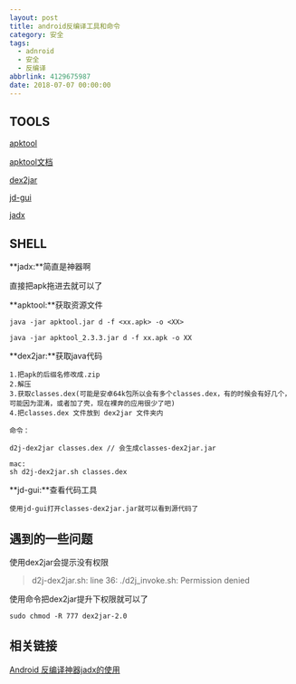 ```yaml
---
layout: post
title: android反编译工具和命令
category: 安全
tags: 
  - adnroid 
  - 安全 
  - 反编译
abbrlink: 4129675987
date: 2018-07-07 00:00:00
---
```


## TOOLS

[apktool](https://bitbucket.org/iBotPeaches/apktool/downloads/)  

[apktool文档](https://ibotpeaches.github.io/Apktool/documentation/)  

[dex2jar](https://sourceforge.net/projects/dex2jar/files/)  

[jd-gui](http://jd.benow.ca/) 

[jadx](https://github.com/skylot/jadx/releases/tag/v0.7.1) 


## SHELL

**jadx:**简直是神器啊  

直接把apk拖进去就可以了  

**apktool:**获取资源文件  
	
	java -jar apktool.jar d -f <xx.apk> -o <XX>

	java -jar apktool_2.3.3.jar d -f xx.apk -o XX

**dex2jar:**获取java代码  
	
	1.把apk的后缀名修改成.zip
	2.解压
	3.获取classes.dex(可能是安卓64k包所以会有多个classes.dex，有的时候会有好几个，可能因为混淆，或者加了壳，现在裸奔的应用很少了吧)
	4.把classes.dex 文件放到 dex2jar 文件夹内

	命令：

	d2j-dex2jar classes.dex // 会生成classes-dex2jar.jar

	mac:
	sh d2j-dex2jar.sh classes.dex


**jd-gui:**查看代码工具

	使用jd-gui打开classes-dex2jar.jar就可以看到源代码了


## 遇到的一些问题

使用dex2jar会提示没有权限  
> d2j-dex2jar.sh: line 36: ./d2j_invoke.sh: Permission denied  

使用命令把dex2jar提升下权限就可以了  

	sudo chmod -R 777 dex2jar-2.0

## 相关链接

[Android 反编译神器jadx的使用](https://blog.csdn.net/Fisher_3/article/details/78654450)  
